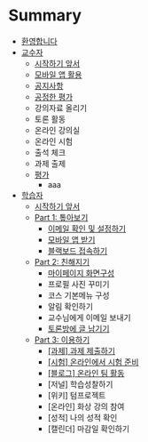 # Summary

* [환영합니다](README.md)
* [교수자](c2dc-c791-d558-ae30-c55e-c11c.md)
  * [시작하기 앞서](c2dc-c791-d558-ae30-c55e-c11c.md)
  * [모바일 앱 활용](baa8-bc14-c77c-c571-d65c-c6a9.md)
  * [공지사항](ad50-c218-c790/acf5-c9c0-c0ac-d56d.md)
  * [공정한 평가](d3c9-ac00.md)
  * 강의자료 올리기
  * 토론 활동
  * 온라인 강의실
  * 온라인 시험
  * 출석 체크
  * 과제 출제
  * [평가](d3c9-ac00.md)
    * aaa
* [학습자](d559-c2b5-c790/c2dc-c791-d558-ae30-c55e-c11c.md)
  * [시작하기 앞서](d559-c2b5-c790/c2dc-c791-d558-ae30-c55e-c11c.md)
  * [Part 1: 톺아보기](d559-c2b5-c790/part-1-d1ba-c544-bcf4-ae30/c774-ba54-c77c-c124-c815-acfc-c571-bc1b-ae30.md)
    * [이메일 확인 및 설정하기](d559-c2b5-c790/part-1-d1ba-c544-bcf4-ae30/c774-ba54-c77c-c124-c815-acfc-c571-bc1b-ae30.md)
    * [모바일 앱 받기](d559-c2b5-c790/part-1-d1ba-c544-bcf4-ae30/baa8-bc14-c77c-c571-bc1b-ae30.md)
    * [블랙보드 접속하기](d559-c2b5-c790/part-1-d1ba-c544-bcf4-ae30/be14-b799-bcf4-b4dc-c811-c18d-d558-ae30.md)
  * [Part 2: 친해지기](d559-c2b5-c790/part-2-ce5c-d574-c9c0-ae30/b9c8-c774-d398-c774-c9c0-d654-ba74-ad6c-c131.md)
    * [마이페이지 화면구성](d559-c2b5-c790/part-2-ce5c-d574-c9c0-ae30/b9c8-c774-d398-c774-c9c0-d654-ba74-ad6c-c131.md)
    * 프로필 사진 꾸미기
    * 코스 기본메뉴 구성
    * 알림 확인하기
    * 교수님에게 이메일 보내기
    * [토론방에 글 남기기](d559-c2b5-c790/part-2-ce5c-d574-c9c0-ae30/d1a0-b860-bc29-c5d0-ae00-b0a8-ae30-ae30.md)
  * [Part 3: 이용하기](d559-c2b5-c790/part-3-c774-c6a9-d558-ae30.md)
    * [\[과제\] 과제 제출하기](d559-c2b5-c790/part-3-c774-c6a9-d558-ae30/acfc-c81c5d-acfc-c81c-c81c-cd9c-d558-ae30.md)
    * [\[시험\] 온라인에서 시험 준비](d559-c2b5-c790/part-3-c774-c6a9-d558-ae30/c2dc-d5d85d-c628-b77c-c778-c5d0-c11c-c2dc-d5d8-c900-be44.md)
    * [\[블로그\] 온라인 팀 활동](d559-c2b5-c790/part-3-c774-c6a9-d558-ae30/be14-b85c-adf85d-c628-b77c-c778-d300-d65c-b3d9.md)
    * \[저널\] 학습성찰하기
    * \[위키\] 텀프로젝트
    * \[온라인\] 화상 강의 참여
    * \[성적\] 나의 성적 확인
    * \[캘린더\] 마감일 확인하기

